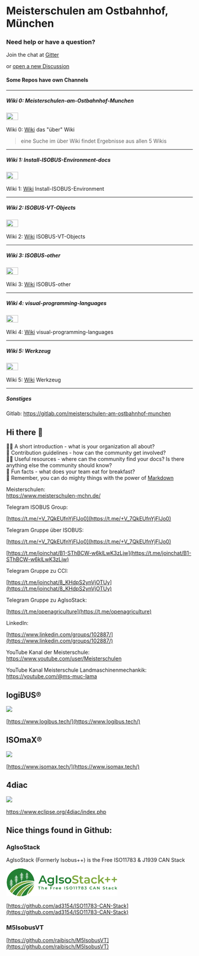 # Meisterschulen am Ostbahnhof, München

### Need help or have a question? 

Join the chat at [Gitter](https://gitter.im/Meisterschulen-am-Ostbahnhof-Munchen/community) 

or [open a new Discussion](https://github.com/Meisterschulen-am-Ostbahnhof-Munchen/.github/discussions)

#### Some Repos have own Channels

---

##### Wiki 0: Meisterschulen-am-Ostbahnhof-Munchen

<img src="https://github.com/Meisterschulen-am-Ostbahnhof-Munchen/.github/assets/69573151/1ffc900a-9e55-4639-9bd5-871f4407578a" width=25% height=25%>

Wiki 0: [Wiki](https://docs.ms-muc-docs.de/de/latest/) das "über" Wiki

> eine Suche im über Wiki findet Ergebnisse aus allen 5 Wikis

---

##### Wiki 1: Install-ISOBUS-Environment-docs

<img src="https://github.com/Meisterschulen-am-Ostbahnhof-Munchen/Install-ISOBUS-Environment-docs/assets/69573151/785faf99-23b4-43a1-b934-6f3213192517" width=25% height=25%>

Wiki 1: [Wiki](https://docs.ms-muc-docs.de/projects/install-isobus-environment-docs/de/latest/) Install-ISOBUS-Environment

---

##### Wiki 2: ISOBUS-VT-Objects

<img src="https://github.com/Meisterschulen-am-Ostbahnhof-Munchen/ISOBUS-VT-Objects-docs/assets/69573151/cd8f17da-1a1a-43fc-a5a4-49cabc8eca87" width=25% height=25%>

Wiki 2: [Wiki](https://docs.ms-muc-docs.de/projects/isobus-vt-objects-docs/) ISOBUS-VT-Objects

---

##### Wiki 3: ISOBUS-other

<img src="" width=25% height=25%>

Wiki 3: [Wiki](https://docs.ms-muc-docs.de/projects/isobus-other-docs/) ISOBUS-other

---

##### Wiki 4: visual-programming-languages

<img src="" width=25% height=25%>

Wiki 4: [Wiki](https://docs.ms-muc-docs.de/projects/visual-programming-languages-docs/) visual-programming-languages

---

##### Wiki 5: Werkzeug

<img src="" width=25% height=25%>

Wiki 5: [Wiki](https://docs.ms-muc-docs.de/projects/werkzeug-docs/) Werkzeug

---

##### Sonstiges

Gitlab: https://gitlab.com/meisterschulen-am-ostbahnhof-munchen

## Hi there 👋

🙋‍♀️ A short introduction - what is your organization all about?  
🌈 Contribution guidelines - how can the community get involved?  
👩‍💻 Useful resources - where can the community find your docs? Is there anything else the community should know?  
🍿 Fun facts - what does your team eat for breakfast?  
🧙 Remember, you can do mighty things with the power of [Markdown](https://docs.github.com/github/writing-on-github/getting-started-with-writing-and-formatting-on-github/basic-writing-and-formatting-syntax)

Meisterschulen:  
https://www.meisterschulen-mchn.de/

Telegram ISOBUS Group:

[https://t.me/+V_7QkEUfnYjFlJo0](https://t.me/+V_7QkEUfnYjFlJo0)

Telegram Gruppe über ISOBUS:

[https://t.me/+V_7QkEUfnYjFlJo0](https://t.me/+V_7QkEUfnYjFlJo0)

[https://t.me/joinchat/B1-SThBCW-w6klLwK3zLjw](https://t.me/joinchat/B1-SThBCW-w6klLwK3zLjw)

Telegram Gruppe zu CCI:

[https://t.me/joinchat/8_KHdpS2ynVjOTUy](https://t.me/joinchat/8_KHdpS2ynVjOTUy)

Telegram Gruppe zu AgIsoStack:

[https://t.me/openagriculture](https://t.me/openagriculture)


LinkedIn:

[https://www.linkedin.com/groups/102887/](https://www.linkedin.com/groups/102887/)

YouTube Kanal der Meisterschule: https://www.youtube.com/user/Meisterschulen

YouTube Kanal Meisterschule Landmaschinenmechankik: https://youtube.com/@ms-muc-lama

## logiBUS®

<img src="https://github.com/Meisterschulen-am-Ostbahnhof-Munchen/.github/assets/69573151/126f9534-e2ad-426f-99f5-78863962ec2b" width="300">

[https://www.logibus.tech/](https://www.logibus.tech/)

## ISOmaX®

<img src="https://github.com/Meisterschulen-am-Ostbahnhof-Munchen/.github/assets/69573151/efdb81a4-7b43-4ae2-a730-8539e29bd821" width="300">


[https://www.isomax.tech/](https://www.isomax.tech/)

## 4diac

<img src="https://raw.githubusercontent.com/Meisterschulen-am-Ostbahnhof-Munchen/visual-programming-languages-docs/main/docs/img/poweredby4diac_large.svg" width="300">

https://www.eclipse.org/4diac/index.php

## Nice things found in Github:

### AgIsoStack

AgIsoStack (Formerly Isobus++) is the Free ISO11783 & J1939 CAN Stack

<img src="https://raw.githubusercontent.com/Meisterschulen-am-Ostbahnhof-Munchen/.github/main/docs/wideLogoTransparent.png" width="300">

[https://github.com/ad3154/ISO11783-CAN-Stack](https://github.com/ad3154/ISO11783-CAN-Stack)

### M5IsobusVT

[https://github.com/raibisch/M5IsobusVT](https://github.com/raibisch/M5IsobusVT)
